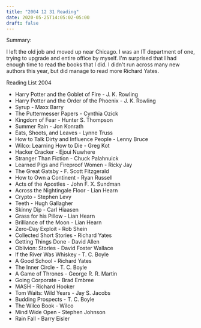 ```yaml
---
title: "2004 12 31 Reading"
date: 2020-05-25T14:05:02-05:00
draft: false
---
```


Summary:

I left the old job and moved up near Chicago. I was an IT department of one, trying to upgrade and entire office by myself. I'm surprised that I had enough time to read the books that I did. I didn't run across many new authors this year, but did manage to read more Richard Yates.


Reading List 2004

* Harry Potter and the Goblet of Fire - J. K. Rowling
* Harry Potter and the Order of the Phoenix - J. K. Rowling
* Syrup - Maxx Barry
* The Puttermesser Papers - Cynthia Ozick
* Kingdom of Fear - Hunter S. Thompson
* Summer Rain - Jon Konrath
* Eats, Shoots, and Leaves - Lynne Truss
* How to Talk Dirty and Influence People - Lenny Bruce
* Wilco: Learning How to Die - Greg Kot
* Hacker Cracker - Ejoui Nuwhere
* Stranger Than Fiction - Chuck Palahnuick
* Learned Pigs and Fireproof Women - Ricky Jay
* The Great Gatsby - F. Scott Fitzgerald
* How to Own a Continent - Ryan Russell
* Acts of the Apostles - John F. X. Sundman
* Across the Nightingale Floor - Lian Hearn
* Crypto - Stephen Levy
* Teeth - Hugh Gallagher
* Skinny Dip - Carl Hiaasen
* Grass for his Pillow - Lian Hearn
* Brilliance of the Moon - Lian Hearn
* Zero-Day Exploit - Rob Shein
* Collected Short Stories - Richard Yates
* Getting Things Done - David Allen
* Oblivion: Stories - David Foster Wallace
* If the River Was Whiskey - T. C. Boyle
* A Good School - Richard Yates
* The Inner Circle - T. C. Boyle
* A Game of Thrones - George R. R. Martin
* Going Corporate - Brad Embree
* MASH - Richard Hooker
* Tom Waits: Wild Years - Jay S. Jacobs
* Budding Prospects - T. C. Boyle
* The Wilco Book - Wilco
* Mind Wide Open - Stephen Johnson
* Rain Fall - Barry Eisler

